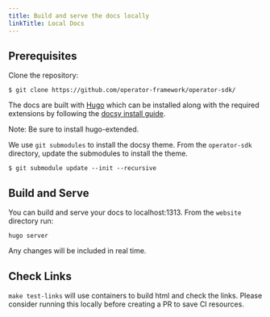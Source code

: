 ```yaml
---
title: Build and serve the docs locally
linkTitle: Local Docs
---
```


## Prerequisites

Clone the repository:

```
$ git clone https://github.com/operator-framework/operator-sdk/
```

The docs are built with [Hugo](https://gohugo.io/) which can be installed along with the
required extensions by following the [docsy install
guide](https://www.docsy.dev/docs/getting-started/#prerequisites-and-installation).

Note: Be sure to install hugo-extended.

We use `git submodules` to install the docsy theme. From the
`operator-sdk` directory, update the submodules to install the theme.

```
$ git submodule update --init --recursive
```

## Build and Serve

You can build and serve your docs to localhost:1313. From the `website`
directory run:

```
hugo server
```

Any changes will be included in real time.

## Check Links

`make test-links` will use containers to build html and check the links.
Please consider running this locally before creating a PR to save CI resources.
